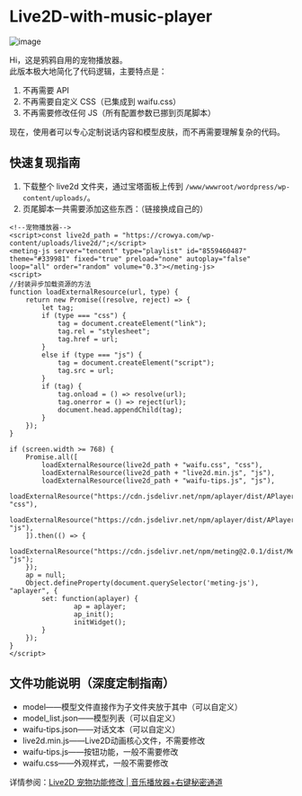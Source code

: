 # Live2D-with-music-player
![image](https://github.com/crowya/Live2D-with-music-player/assets/61354956/ada1511d-5fbe-4e1e-b1ba-b656236706b6)

Hi，这是鸦鸦自用的宠物播放器。  
此版本极大地简化了代码逻辑，主要特点是：
1. 不再需要 API
2. 不再需要自定义 CSS（已集成到 waifu.css）
3. 不再需要修改任何 JS（所有配置参数已挪到页尾脚本）

现在，使用者可以专心定制说话内容和模型皮肤，而不再需要理解复杂的代码。
## 快速复现指南
1. 下载整个 live2d 文件夹，通过宝塔面板上传到 `/www/wwwroot/wordpress/wp-content/uploads/`。
2. 页尾脚本一共需要添加这些东西：（链接换成自己的）
```
<!--宠物播放器-->
<script>const live2d_path = "https://crowya.com/wp-content/uploads/live2d/";</script>
<meting-js server="tencent" type="playlist" id="8559460487" theme="#339981" fixed="true" preload="none" autoplay="false" loop="all" order="random" volume="0.3"></meting-js>
<script>
//封装异步加载资源的方法
function loadExternalResource(url, type) {
	return new Promise((resolve, reject) => {
		let tag;
		if (type === "css") {
			tag = document.createElement("link");
			tag.rel = "stylesheet";
			tag.href = url;
		}
		else if (type === "js") {
			tag = document.createElement("script");
			tag.src = url;
		}
		if (tag) {
			tag.onload = () => resolve(url);
			tag.onerror = () => reject(url);
			document.head.appendChild(tag);
		}
	});
}

if (screen.width >= 768) {
	Promise.all([
		loadExternalResource(live2d_path + "waifu.css", "css"),
		loadExternalResource(live2d_path + "live2d.min.js", "js"),
		loadExternalResource(live2d_path + "waifu-tips.js", "js"),
		loadExternalResource("https://cdn.jsdelivr.net/npm/aplayer/dist/APlayer.min.css", "css"),
		loadExternalResource("https://cdn.jsdelivr.net/npm/aplayer/dist/APlayer.min.js", "js"),
	]).then(() => {
		loadExternalResource("https://cdn.jsdelivr.net/npm/meting@2.0.1/dist/Meting.min.js", "js");
	});
	ap = null;
	Object.defineProperty(document.querySelector('meting-js'), "aplayer", {
		set: function(aplayer) {
        		ap = aplayer;
        		ap_init();
        		initWidget();
		}
	});
}
</script>
```
## 文件功能说明（深度定制指南）
- model——模型文件直接作为子文件夹放于其中（可以自定义）  
- model_list.json——模型列表（可以自定义）  
- waifu-tips.json——对话文本（可以自定义）  
- live2d.min.js——Live2D动画核心文件，不需要修改  
- waifu-tips.js——按钮功能，一般不需要修改  
- waifu.css——外观样式，一般不需要修改  

详情参阅：[Live2D 宠物功能修改 | 音乐播放器+右键秘密通道](https://crowya.com/1088)  
